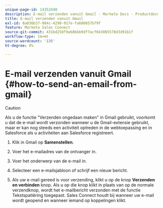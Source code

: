 ```yaml
---
unique-page-id: 14352440
description: E-mail verzenden vanuit Gmail - Marketo Docs - Productdocumentatie
title: E-mail verzenden vanuit Gmail
exl-id: 8a036b37-984c-4298-917e-fa680657b79f
feature: Marketo Sales Connect
source-git-commit: 431bd258f9a68bbb9df7acf043085578d3d91b1f
workflow-type: tm+mt
source-wordcount: '135'
ht-degree: 0%

---
```


# E-mail verzenden vanuit Gmail {#how-to-send-an-email-from-gmail}

>[!CAUTION]
>
>Als u de functie &quot;Verzenden ongedaan maken&quot; in Gmail gebruikt, voorkomt u dat de e-mail wordt verzonden wanneer u de Gmail-extensie gebruikt, maar er kan nog steeds een activiteit optreden in de webtoepassing en in Salesforce als u activiteiten aan Salesforce registreert.

1. Klik in Gmail op **Samenstellen**.

1. Voer het e-mailadres van de ontvanger in.

1. Voer het onderwerp van de e-mail in.

1. Selecteer een e-mailsjabloon of schrijf een nieuw bericht.

1. Als uw e-mail gereed is voor verzending, klikt u op de knop **Verzenden en verbinden** knop. Als u op die knop klikt in plaats van op de normale verzendknop, wordt het e-mailbericht verzonden met de functie Tekstspatiëring toegepast. Sales Connect houdt bij wanneer uw e-mail wordt geopend en wanneer iemand op koppelingen klikt.
